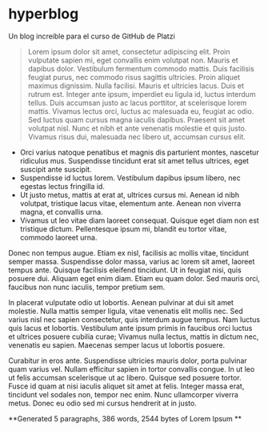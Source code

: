 # hyperblog
Un blog increible para el curso de GitHub de Platzi
>Lorem ipsum dolor sit amet, consectetur adipiscing elit. Proin vulputate sapien mi, eget convallis enim volutpat non. Mauris et dapibus dolor. Vestibulum fermentum commodo mattis. Duis facilisis feugiat purus, nec commodo risus sagittis ultricies. Proin aliquet maximus dignissim. Nulla facilisi. Mauris et ultricies lacus. Duis et rutrum est. Integer ante ipsum, imperdiet eu ligula id, luctus interdum tellus. Duis accumsan justo ac lacus porttitor, at scelerisque lorem mattis. Vivamus lectus orci, luctus ac malesuada eu, feugiat ac odio. Sed luctus quam cursus magna iaculis dapibus. Praesent sit amet volutpat nisl. Nunc et nibh et ante venenatis molestie et quis justo. Vivamus risus dui, malesuada nec libero ut, accumsan cursus elit.

* Orci varius natoque penatibus et magnis dis parturient montes, nascetur ridiculus mus. Suspendisse tincidunt erat sit amet tellus ultrices, eget suscipit ante suscipit. 
* Suspendisse id luctus lorem. Vestibulum dapibus ipsum libero, nec egestas lectus fringilla id. 
* Ut justo metus, mattis at erat at, ultrices cursus mi. Aenean id nibh volutpat, tristique lacus vitae, elementum ante. Aenean non viverra magna, et convallis urna. 
* Vivamus ut leo vitae diam laoreet consequat. Quisque eget diam non est tristique dictum. Pellentesque ipsum mi, blandit eu tortor vitae, commodo laoreet urna.

Donec non tempus augue. Etiam ex nisl, facilisis ac mollis vitae, tincidunt semper massa. Suspendisse dolor massa, varius ac lorem sit amet, laoreet tempus ante. Quisque facilisis eleifend tincidunt. Ut in feugiat nisi, quis posuere dui. Aliquam eget enim diam. Etiam eu quam dolor. Sed mauris orci, faucibus non nunc iaculis, tempor pretium sem.

In placerat vulputate odio ut lobortis. Aenean pulvinar at dui sit amet molestie. Nulla mattis semper ligula, vitae venenatis elit mollis nec. Sed varius nisl nec sapien consectetur, quis interdum augue tempus. Nam luctus quis lacus et lobortis. Vestibulum ante ipsum primis in faucibus orci luctus et ultrices posuere cubilia curae; Vivamus nulla lectus, mattis in dictum nec, venenatis eu sapien. Maecenas semper lacus ut lobortis posuere.

Curabitur in eros ante. Suspendisse ultricies mauris dolor, porta pulvinar quam varius vel. Nullam efficitur sapien in tortor convallis congue. In ut leo ut felis accumsan scelerisque ut ac libero. Quisque sed posuere tortor. Fusce id quam at nisi iaculis aliquet sit amet at felis. Integer massa erat, tincidunt vel sodales non, tempor nec enim. Nunc ullamcorper viverra metus. Donec eu odio sed mi cursus hendrerit at in justo.

**Generated 5 paragraphs, 386 words, 2544 bytes of Lorem Ipsum
**

